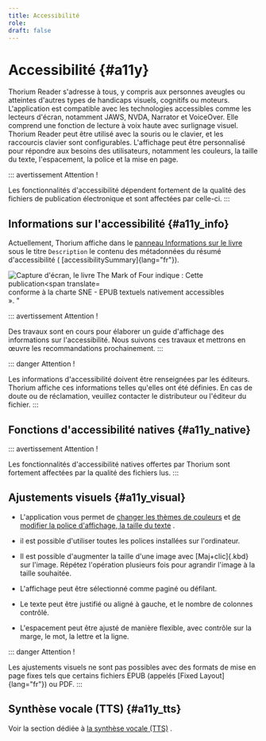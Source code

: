 ```yaml
---
title: Accessibilité
role: 
draft: false
---
```


# Accessibilité {#a11y}

Thorium Reader s'adresse à tous, y compris aux personnes aveugles ou atteintes d'autres types de handicaps visuels, cognitifs ou moteurs. L'application est compatible avec les technologies accessibles comme les lecteurs d'écran, notamment JAWS, NVDA, Narrator et VoiceOver. Elle comprend une fonction de lecture à voix haute avec surlignage visuel. Thorium Reader peut être utilisé avec la souris ou le clavier, et les raccourcis clavier sont configurables. L'affichage peut être personnalisé pour répondre aux besoins des utilisateurs, notamment les couleurs, la taille du texte, l'espacement, la police et la mise en page.

::: avertissement Attention !

Les fonctionnalités d'accessibilité dépendent fortement de la qualité des fichiers de publication électronique et sont affectées par celle-ci. :::

## Informations sur l'accessibilité {#a11y_info}

Actuellement, Thorium affiche dans le [panneau Informations sur le livre]() sous le titre `Description` le contenu des métadonnées du résumé d'accessibilité ( [accessibilitySummary]{lang="fr"}).

<img src="../../resources/images/local-fr/thorium-bookinfo-a11ysummary.png" alt="Capture d'écran, le livre The Mark of Four indique : Cette publication&lt;span translate=" /> conforme à la charte SNE - EPUB textuels nativement accessibles<br/>». " 

::: avertissement Attention !

Des travaux sont en cours pour élaborer un guide d'affichage des informations sur l'accessibilité. Nous suivons ces travaux et mettrons en œuvre les recommandations prochainement. :::

::: danger Attention !

Les informations d'accessibilité doivent être renseignées par les éditeurs. Thorium affiche ces informations telles qu'elles ont été définies. En cas de doute ou de réclamation, veuillez contacter le distributeur ou l'éditeur du fichier. :::

## Fonctions d'accessibilité natives {#a11y_native}

::: avertissement Attention !

Les fonctionnalités d'accessibilité natives offertes par Thorium sont fortement affectées par la qualité des fichiers lus. :::

## Ajustements visuels {#a11y_visual}

- L'application vous permet de [changer les thèmes de couleurs]() et [de modifier la police d'affichage, la taille du texte]() .

- il est possible d'utiliser toutes les polices installées sur l'ordinateur.

- Il est possible d'augmenter la taille d'une image avec [Maj+clic]{.kbd} sur l'image. Répétez l'opération plusieurs fois pour agrandir l'image à la taille souhaitée.

- L'affichage peut être sélectionné comme paginé ou défilant.

- Le texte peut être justifié ou aligné à gauche, et le nombre de colonnes contrôlé.

- L'espacement peut être ajusté de manière flexible, avec contrôle sur la marge, le mot, la lettre et la ligne.

::: danger Attention !

Les ajustements visuels ne sont pas possibles avec des formats de mise en page fixes tels que certains fichiers EPUB (appelés [Fixed Layout]{lang="fr"}) ou PDF. :::

## Synthèse vocale (TTS) {#a11y_tts}

Voir la section dédiée à [la synthèse vocale (TTS)]() .
